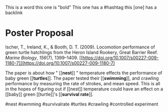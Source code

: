 This is a word 
this one is "bold"
This one has a #hashtag
this [one] has a backlink



# Poster Proposal
Ischer, T., Ireland, K., & Booth, D. T. (2009). Locomotion performance of green turtle hatchlings from the Heron Island Rookery, Great Barrier Reef. _Marine Biology_, _156_(7), 1399–1409. [[https://doi.org/10.1007/s00227-009-1180-7]](https://doi.org/10.1007/s00227-009-1180-7)

The paper is about how " [[**nest**]] " temperature effects the performance of baby green [[**turtles**]]. The paper tested their [[**swimming**]], and crawling performance by measuring the rate of strokes, and mean speed. This is all in the hopes of figuring out if [[nest]] temperature could have an effect on a [[baby]] green [[turtle]]'s [[**survival rate**]].

#nest
#swmming
#survivalrate
#turtles
#crawling
#controlled experiment 
